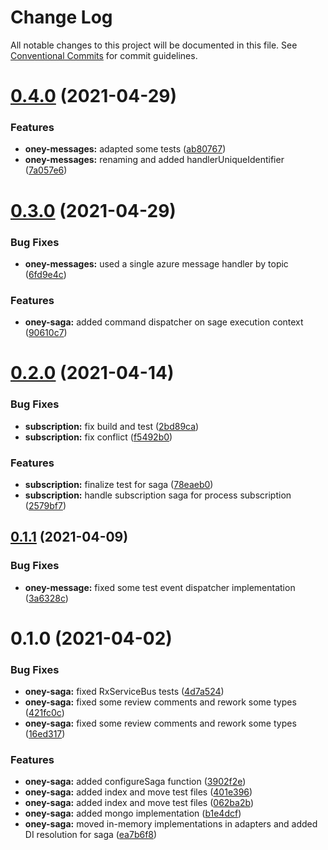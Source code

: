 # Change Log

All notable changes to this project will be documented in this file.
See [Conventional Commits](https://conventionalcommits.org) for commit guidelines.

# [0.4.0](https://dev.azure.com/OneyPay/OneyPay-API/_git/oney/compare/@oney/saga-adapters@0.3.0...@oney/saga-adapters@0.4.0) (2021-04-29)


### Features

* **oney-messages:** adapted some tests ([ab80767](https://dev.azure.com/OneyPay/OneyPay-API/_git/oney/commits/ab80767808c4806a32c109101f8ac8141b3f20d3))
* **oney-messages:** renaming and added handlerUniqueIdentifier ([7a057e6](https://dev.azure.com/OneyPay/OneyPay-API/_git/oney/commits/7a057e61f557d391a9750546838f10609d1cefdc))





# [0.3.0](https://dev.azure.com/OneyPay/OneyPay-API/_git/oney/compare/@oney/saga-adapters@0.2.0...@oney/saga-adapters@0.3.0) (2021-04-29)


### Bug Fixes

* **oney-messages:** used a single azure message handler by topic ([6fd9e4c](https://dev.azure.com/OneyPay/OneyPay-API/_git/oney/commits/6fd9e4c31f50a7da11f0abdcf01244895fda7c7d))


### Features

* **oney-saga:** added command dispatcher on sage execution context ([90610c7](https://dev.azure.com/OneyPay/OneyPay-API/_git/oney/commits/90610c7df3b05006c577b87a3fa8bc89178d89c6))





# [0.2.0](https://dev.azure.com/OneyPay/OneyPay-API/_git/oney/compare/@oney/saga-adapters@0.1.1...@oney/saga-adapters@0.2.0) (2021-04-14)


### Bug Fixes

* **subscription:** fix build and test ([2bd89ca](https://dev.azure.com/OneyPay/OneyPay-API/_git/oney/commits/2bd89ca75fbe55d37b605e7a69e14f512fddca80))
* **subscription:** fix conflict ([f5492b0](https://dev.azure.com/OneyPay/OneyPay-API/_git/oney/commits/f5492b0ed5744ca1733f5320b690542a13a52c8e))


### Features

* **subscription:** finalize test for saga ([78eaeb0](https://dev.azure.com/OneyPay/OneyPay-API/_git/oney/commits/78eaeb026294b82bbdffb3b19e423da69294ae07))
* **subscription:** handle subscription saga for process subscription ([2579bf7](https://dev.azure.com/OneyPay/OneyPay-API/_git/oney/commits/2579bf76c78953f93cbc0f2de35fa16755029371))





## [0.1.1](https://dev.azure.com/OneyPay/OneyPay-API/_git/oney/compare/@oney/saga-adapters@0.1.0...@oney/saga-adapters@0.1.1) (2021-04-09)


### Bug Fixes

* **oney-message:** fixed some test event dispatcher implementation ([3a6328c](https://dev.azure.com/OneyPay/OneyPay-API/_git/oney/commits/3a6328cfd02ef59071c889eafec9e7ddffa38d2c))





# 0.1.0 (2021-04-02)


### Bug Fixes

* **oney-saga:** fixed RxServiceBus tests ([4d7a524](https://dev.azure.com/OneyPay/OneyPay-API/_git/oney/commits/4d7a5246a009ca0e54165415209e07f4a00e780b))
* **oney-saga:** fixed some review comments and rework some types ([421fc0c](https://dev.azure.com/OneyPay/OneyPay-API/_git/oney/commits/421fc0c5a60f009c2a33f95c86780d4b087f8c25))
* **oney-saga:** fixed some review comments and rework some types ([16ed317](https://dev.azure.com/OneyPay/OneyPay-API/_git/oney/commits/16ed317010f9c5e620f4be26854c0fc79bed357c))


### Features

* **oney-saga:** added configureSaga function ([3902f2e](https://dev.azure.com/OneyPay/OneyPay-API/_git/oney/commits/3902f2ed56b2e1777898a316b4fd9c7cc3bcd147))
* **oney-saga:** added index and move test files ([401e396](https://dev.azure.com/OneyPay/OneyPay-API/_git/oney/commits/401e3967256dc086f8cdc1a081be75ba6364a10e))
* **oney-saga:** added index and move test files ([062ba2b](https://dev.azure.com/OneyPay/OneyPay-API/_git/oney/commits/062ba2b2826073d86e11124b59a0c6c7d48618a1))
* **oney-saga:** added mongo implementation ([b1e4dcf](https://dev.azure.com/OneyPay/OneyPay-API/_git/oney/commits/b1e4dcf04e5d52588f560b38ddf88cc03048f143))
* **oney-saga:** moved in-memory implementations in adapters and added DI resolution for saga ([ea7b6f8](https://dev.azure.com/OneyPay/OneyPay-API/_git/oney/commits/ea7b6f830b33cfcc1f1e8447420d978b2b0c225c))
